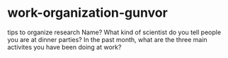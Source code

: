 # work-organization-gunvor
tips to organize research
Name?
What kind of scientist do you tell people you are at dinner parties?
In the past month, what are the three main activites you have been doing at work?

